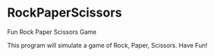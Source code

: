 # RockPaperScissors
Fun Rock Paper Scissors Game

This program will simulate a game of Rock, Paper, Scissors. Have Fun!
